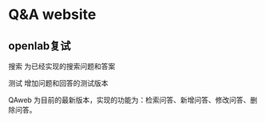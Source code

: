 #  Q&A website

##  openlab复试

搜索 为已经实现的搜索问题和答案

测试 增加问题和回答的测试版本

QAweb 为目前的最新版本，实现的功能为：检索问答、新增问答、修改问答、删除问答。
